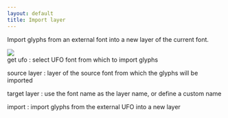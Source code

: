 ```yaml
---
layout: default
title: Import layer
---
```


Import glyphs from an external font into a new layer of the current font.

<div class='row'>

<div class='col'>
  <img src='{{ site.url }}/images/glyphs/layersImport.png' />
</div>

<div class='col' markdown='1'> 
get ufo
: select UFO font from which to import glyphs

source layer
: layer of the source font from which the glyphs will be imported

target layer
: use the font name as the layer name, or define a custom name

import
: import glyphs from the external UFO into a new layer
</div>

</div>
